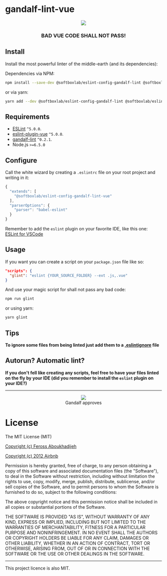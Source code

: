 # gandalf-lint-vue

<p align="center">
	<img src="https://media.giphy.com/media/8abAbOrQ9rvLG/giphy.gif" />
</p>


<h3 align="center" style="font-weight: bold;">
  <b>BAD VUE CODE SHALL NOT PASS!</b>
</h3>

## Install
Install the most powerful linter of the middle-earth (and its dependencies):

Dependencies via NPM:
```bash
npm install --save-dev @softboxlab/eslint-config-gandalf-lint @softboxlab/eslint-config-gandalf-lint-vue eslint babel-eslint eslint-plugin-vue
```

or via yarn:
```bash
yarn add --dev @softboxlab/eslint-config-gandalf-lint @softboxlab/eslint-config-gandalf-lint-vue eslint babel-eslint eslint-plugin-vue
```

## Requirements

- [ESLint](http://eslint.org/) `^5.0.0`.
- [eslint-plugin-vue](https://github.com/vuejs/eslint-plugin-vue) `^5.0.0`.
- [gandalf-lint](https://github.com/SoftboxLab/gandalf-lint) `^0.2.1`.
- Node.js `>=6.5.0`

## Configure
Call the white wizard by creating a `.eslintrc` file on your root project and writing in it:
```javascript
{
  "extends": [
    "@softboxlab/eslint-config-gandalf-lint-vue"
  ],
  "parserOptions": {
    "parser": "babel-eslint"
  }
}
```

Remember to add the `eslint` plugin on your favorite IDE, like this one: [ESLint for VSCode](https://marketplace.visualstudio.com/items?itemName=dbaeumer.vscode-eslint)

## Usage
If you want you can create a script on your `package.json` file like so:
```json
"scripts": {
  "glint": "eslint {YOUR_SOURCE_FOLDER} --ext .js,.vue"
}
```

And use your magic script for shall not pass any bad code:
```bash
npm run glint
```

or using yarn:

```bash
yarn glint
```

## Tips

**To ignore some files from being linted just add them to a [.eslintignore](https://eslint.org/docs/user-guide/configuring#eslintignore) file**

## Autorun? Automatic lint?

**If you don't fell like creating any scripts, feel free to have your files linted on the fly by your IDE (did you remember to install the `eslint` plugin on your IDE?)**

---

<p align="center">
	<img src="https://media.giphy.com/media/TcdpZwYDPlWXC/giphy.gif"/><br/>
  Gandalf approves
</p>


# License

The MIT License (MIT)

[Copyright (c) Feross Aboukhadijeh](https://github.com/standard/eslint-config-standard)

[Copyright (c) 2012 Airbnb](https://github.com/airbnb/javascript)

Permission is hereby granted, free of charge, to any person obtaining a copy of
this software and associated documentation files (the "Software"), to deal in
the Software without restriction, including without limitation the rights to
use, copy, modify, merge, publish, distribute, sublicense, and/or sell copies of
the Software, and to permit persons to whom the Software is furnished to do so,
subject to the following conditions:

The above copyright notice and this permission notice shall be included in all
copies or substantial portions of the Software.

THE SOFTWARE IS PROVIDED "AS IS", WITHOUT WARRANTY OF ANY KIND, EXPRESS OR
IMPLIED, INCLUDING BUT NOT LIMITED TO THE WARRANTIES OF MERCHANTABILITY, FITNESS
FOR A PARTICULAR PURPOSE AND NONINFRINGEMENT. IN NO EVENT SHALL THE AUTHORS OR
COPYRIGHT HOLDERS BE LIABLE FOR ANY CLAIM, DAMAGES OR OTHER LIABILITY, WHETHER
IN AN ACTION OF CONTRACT, TORT OR OTHERWISE, ARISING FROM, OUT OF OR IN
CONNECTION WITH THE SOFTWARE OR THE USE OR OTHER DEALINGS IN THE SOFTWARE.

---

This project licence is also MIT.
